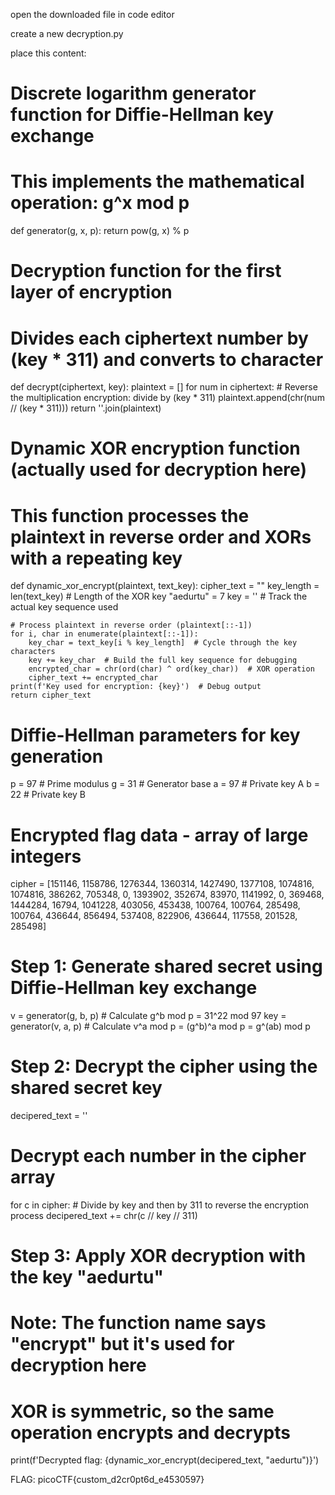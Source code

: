 open the downloaded file in code editor

create a new decryption.py

place this content: 

# Discrete logarithm generator function for Diffie-Hellman key exchange
# This implements the mathematical operation: g^x mod p
def generator(g, x, p):
    return pow(g, x) % p

# Decryption function for the first layer of encryption    
# Divides each ciphertext number by (key * 311) and converts to character
def decrypt(ciphertext, key):
    plaintext = []
    for num in ciphertext:
        # Reverse the multiplication encryption: divide by (key * 311)
        plaintext.append(chr(num // (key * 311)))
    return ''.join(plaintext)

# Dynamic XOR encryption function (actually used for decryption here)
# This function processes the plaintext in reverse order and XORs with a repeating key
def dynamic_xor_encrypt(plaintext, text_key):
    cipher_text = ""
    key_length = len(text_key)  # Length of the XOR key "aedurtu" = 7
    key = ''  # Track the actual key sequence used
    
    # Process plaintext in reverse order (plaintext[::-1])
    for i, char in enumerate(plaintext[::-1]):
        key_char = text_key[i % key_length]  # Cycle through the key characters
        key += key_char  # Build the full key sequence for debugging
        encrypted_char = chr(ord(char) ^ ord(key_char))  # XOR operation
        cipher_text += encrypted_char
    print(f'Key used for encryption: {key}')  # Debug output
    return cipher_text


# Diffie-Hellman parameters for key generation
p = 97  # Prime modulus
g = 31  # Generator base
a = 97  # Private key A
b = 22  # Private key B

# Encrypted flag data - array of large integers
cipher = [151146, 1158786, 1276344, 1360314, 1427490, 1377108, 1074816, 1074816, 386262, 705348, 0, 1393902, 352674, 83970, 1141992, 0, 369468, 1444284, 16794, 1041228, 403056, 453438, 100764, 100764, 285498, 100764, 436644, 856494, 537408, 822906, 436644, 117558, 201528, 285498]

# Step 1: Generate shared secret using Diffie-Hellman key exchange
v = generator(g, b, p)  # Calculate g^b mod p = 31^22 mod 97
key = generator(v, a, p)  # Calculate v^a mod p = (g^b)^a mod p = g^(ab) mod p

# Step 2: Decrypt the cipher using the shared secret key
decipered_text = ''

# Decrypt each number in the cipher array
for c in cipher:
    # Divide by key and then by 311 to reverse the encryption process
    decipered_text += chr(c // key // 311)

# Step 3: Apply XOR decryption with the key "aedurtu"
# Note: The function name says "encrypt" but it's used for decryption here
# XOR is symmetric, so the same operation encrypts and decrypts
print(f'Decrypted flag: {dynamic_xor_encrypt(decipered_text, "aedurtu")}')

FLAG: picoCTF{custom_d2cr0pt6d_e4530597}
